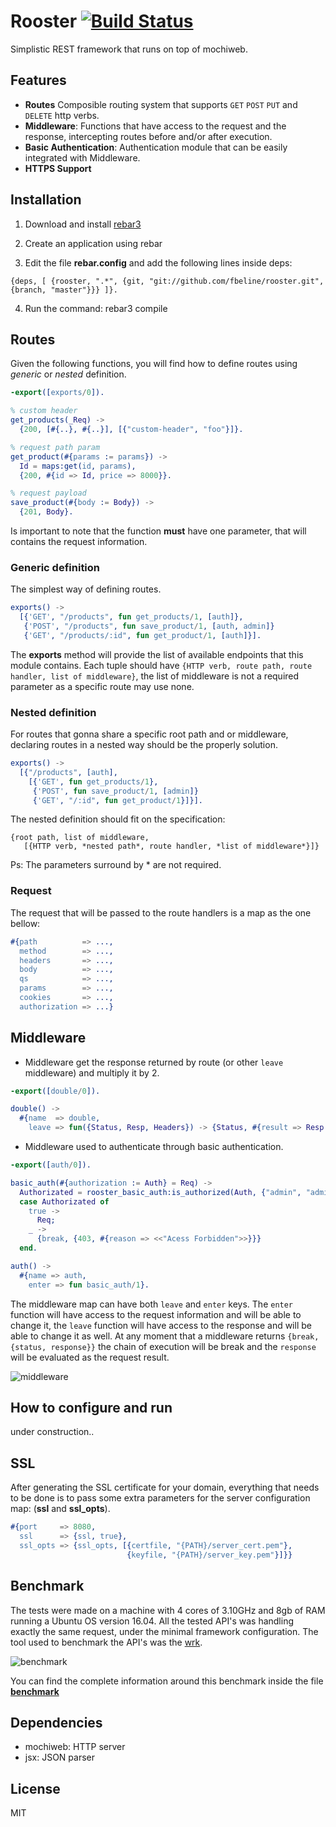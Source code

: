# Rooster [![Build Status](https://travis-ci.org/fbeline/rooster.svg?branch=master)](https://travis-ci.org/fbeline/rooster)
Simplistic REST framework that runs on top of mochiweb.
## Features
- **Routes** Composible routing system that supports `GET` `POST` `PUT` and `DELETE` http verbs.
- **Middleware**: Functions that have access to the request and the response, intercepting routes before and/or after execution.
- **Basic Authentication**: Authentication module that can be easily integrated with Middleware.
- **HTTPS Support**

## Installation
1) Download and install [rebar3](https://www.rebar3.org/)

2) Create an application using rebar

3) Edit the file **rebar.config** and add the following lines inside deps:

`{deps, [ {rooster, ".*", {git, "git://github.com/fbeline/rooster.git", {branch, "master"}}} ]}.`

4) Run the command: rebar3 compile

## Routes
Given the following functions, you will find how to define routes using *generic* or *nested* definition.

```Erlang
-export([exports/0]).

% custom header
get_products(_Req) ->
  {200, [#{..}, #{..}], [{"custom-header", "foo"}]}.

% request path param
get_product(#{params := params}) ->
  Id = maps:get(id, params),
  {200, #{id => Id, price => 8000}}.

% request payload
save_product(#{body := Body}) ->
  {201, Body}.
```
Is important to note that the function **must** have one parameter, that will contains the request information.

### Generic definition
The simplest way of defining routes.

```Erlang
exports() ->
  [{'GET', "/products", fun get_products/1, [auth]},
   {'POST', "/products", fun save_product/1, [auth, admin]}
   {'GET', "/products/:id", fun get_product/1, [auth]}].
```

The **exports** method will provide the list of available endpoints that this module contains. Each tuple should have `{HTTP verb, route path, route handler, list of middleware}`, the list of middleware is not a required parameter as a specific route may use none.

### Nested definition
For routes that gonna share a specific root path and or middleware, declaring routes in a nested way should be the properly solution.

```Erlang
exports() ->
  [{"/products", [auth],
    [{'GET', fun get_products/1},
     {'POST', fun save_product/1, [admin]}
     {'GET', "/:id", fun get_product/1}]}].
```
The nested definition should fit on the specification:

```
{root path, list of middleware,
   [{HTTP verb, *nested path*, route handler, *list of middleware*}]}
```
Ps: The parameters surround by * are not required.

### Request
The request that will be passed to the route handlers is a map as the one bellow:

```erlang
#{path          => ...,
  method        => ...,
  headers       => ...,
  body          => ...,
  qs            => ...,
  params        => ...,
  cookies       => ...,
  authorization => ...}
```

## Middleware

- Middleware get the response returned by route (or other `leave` middleware) and multiply it by 2.

```Erlang
-export([double/0]).

double() ->
  #{name  => double,
    leave => fun({Status, Resp, Headers}) -> {Status, #{result => Resp * 2}, Headers} end}.
```

- Middleware used to authenticate through basic authentication.

```erlang
-export([auth/0]).

basic_auth(#{authorization := Auth} = Req) ->
  Authorizated = rooster_basic_auth:is_authorized(Auth, {"admin", "admin"}),
  case Authorizated of
    true ->
      Req;
    _ ->
      {break, {403, #{reason => <<"Acess Forbidden">>}}}
  end.

auth() ->
  #{name => auth,
    enter => fun basic_auth/1}.
```

The middleware map can have both `leave` and `enter` keys. The `enter` function will have access to the request information and will be able to change it, the `leave` function will have access to the response and will be able to change it as well.
At any moment that a middleware returns `{break, {status, response}}` the chain of execution will be break and the `response` will be evaluated as the request result.

![middleware](https://user-images.githubusercontent.com/5730881/32140052-75ae38aa-bc3a-11e7-9f54-855b96390bd9.png)

## How to configure and run

under construction..

## SSL
After generating the SSL certificate for your domain, everything that needs to be done is to pass some extra parameters for the server configuration map: (**ssl** and **ssl_opts**).

```Erlang
#{port     => 8080,
  ssl      => {ssl, true},
  ssl_opts => {ssl_opts, [{certfile, "{PATH}/server_cert.pem"},
                          {keyfile, "{PATH}/server_key.pem"}]}}
```

## Benchmark

The tests were made on a machine with 4 cores of 3.10GHz and 8gb of RAM running a Ubuntu OS version 16.04. All the tested API's was handling exactly the same request, under the minimal framework configuration.
The tool used to benchmark the API's was the [wrk](https://github.com/wg/wrk).

![benchmark](https://cloud.githubusercontent.com/assets/5730881/23285787/09a2bfb8-fa12-11e6-990e-6a7014f52122.png)

You can find the complete information around this benchmark inside the file [**benchmark**](benchmark.txt)

## Dependencies
- mochiweb: HTTP server
- jsx: JSON parser

## License
MIT
